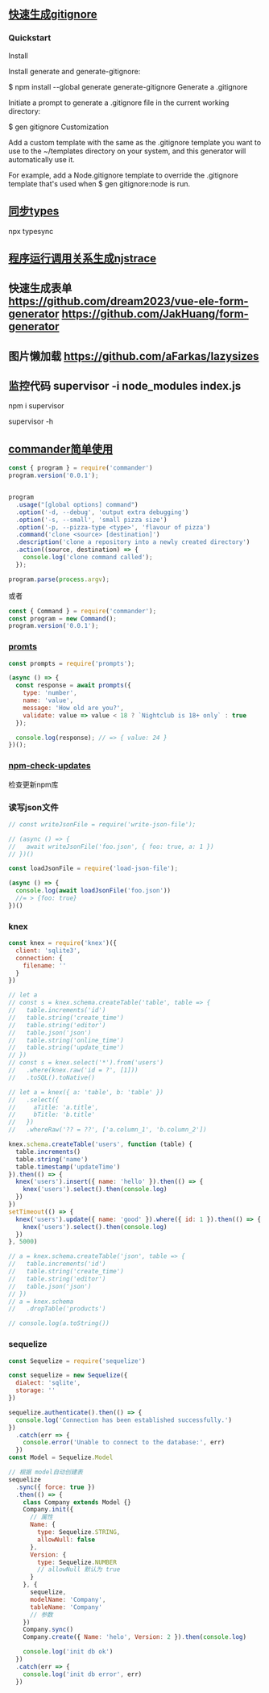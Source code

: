 ## [快速生成gitignore](https://github.com/generate/generate-gitignore#quickstart)
### Quickstart
Install

Install generate and generate-gitignore:

$ npm install --global generate generate-gitignore
Generate a .gitignore

Initiate a prompt to generate a .gitignore file in the current working directory:

$ gen gitignore
Customization

Add a custom template with the same as the .gitignore template you want to use to the ~/templates directory on your system, and this generator will automatically use it.

For example, add a Node.gitignore template to override the .gitignore template that's used when $ gen gitignore:node is run.

## [同步types](https://github.com/jeffijoe/typesync)
npx typesync

## [程序运行调用关系生成njstrace](https://www.npmjs.com/package/njstrace)


## 快速生成表单 https://github.com/dream2023/vue-ele-form-generator https://github.com/JakHuang/form-generator

## 图片懒加载 https://github.com/aFarkas/lazysizes

## 监控代码 supervisor  -i node_modules index.js
npm i supervisor

supervisor -h

## [commander简单使用](https://github.com/tj/commander.js/tree/master#installation)
```js
const { program } = require('commander')
program.version('0.0.1');


program
  .usage("[global options] command")
  .option('-d, --debug', 'output extra debugging')
  .option('-s, --small', 'small pizza size')
  .option('-p, --pizza-type <type>', 'flavour of pizza')
  .command('clone <source> [destination]')
  .description('clone a repository into a newly created directory')
  .action((source, destination) => {
    console.log('clone command called');
  });

program.parse(process.argv);
```

或者
```js
const { Command } = require('commander');
const program = new Command();
program.version('0.0.1');
```


### [promts](https://github.com/terkelg/prompts)
```js
const prompts = require('prompts');

(async () => {
  const response = await prompts({
    type: 'number',
    name: 'value',
    message: 'How old are you?',
    validate: value => value < 18 ? `Nightclub is 18+ only` : true
  });

  console.log(response); // => { value: 24 }
})();
```


### [npm-check-updates](https://www.npmjs.com/package/npm-check-updates)
检查更新npm库

### 读写json文件
```js
// const writeJsonFile = require('write-json-file');

// (async () => {
//   await writeJsonFile('foo.json', { foo: true, a: 1 })
// })()

const loadJsonFile = require('load-json-file');

(async () => {
  console.log(await loadJsonFile('foo.json'))
  //= > {foo: true}
})()

```

### knex
```js
const knex = require('knex')({
  client: 'sqlite3',
  connection: {
    filename: ''
  }
})

// let a
// const s = knex.schema.createTable('table', table => {
//   table.increments('id')
//   table.string('create_time')
//   table.string('editor')
//   table.json('json')
//   table.string('online_time')
//   table.string('update_time')
// })
// const s = knex.select('*').from('users')
//   .where(knex.raw('id = ?', [1]))
//   .toSQL().toNative()

// let a = knex({ a: 'table', b: 'table' })
//   .select({
//     aTitle: 'a.title',
//     bTitle: 'b.title'
//   })
//   .whereRaw('?? = ??', ['a.column_1', 'b.column_2'])

knex.schema.createTable('users', function (table) {
  table.increments()
  table.string('name')
  table.timestamp('updateTime')
}).then(() => {
  knex('users').insert({ name: 'hello' }).then(() => {
    knex('users').select().then(console.log)
  })
})
setTimeout(() => {
  knex('users').update({ name: 'good' }).where({ id: 1 }).then(() => {
    knex('users').select().then(console.log)
  })
}, 5000)

// a = knex.schema.createTable('json', table => {
//   table.increments('id')
//   table.string('create_time')
//   table.string('editor')
//   table.json('json')
// })
// a = knex.schema
//   .dropTable('products')

// console.log(a.toString())

```

### sequelize
```js
const Sequelize = require('sequelize')

const sequelize = new Sequelize({
  dialect: 'sqlite',
  storage: ''
})

sequelize.authenticate().then(() => {
  console.log('Connection has been established successfully.')
})
  .catch(err => {
    console.error('Unable to connect to the database:', err)
  })
const Model = Sequelize.Model

// 根据 model自动创建表
sequelize
  .sync({ force: true })
  .then(() => {
    class Company extends Model {}
    Company.init({
      // 属性
      Name: {
        type: Sequelize.STRING,
        allowNull: false
      },
      Version: {
        type: Sequelize.NUMBER
        // allowNull 默认为 true
      }
    }, {
      sequelize,
      modelName: 'Company',
      tableName: 'Company'
      // 参数
    })
    Company.sync()
    Company.create({ Name: 'helo', Version: 2 }).then(console.log)

    console.log('init db ok')
  })
  .catch(err => {
    console.log('init db error', err)
  })


```